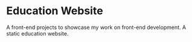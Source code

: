 # Education Website

A front-end projects to showcase my work on front-end development.
A static education website.
